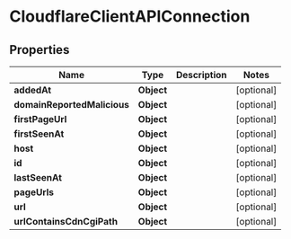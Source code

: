 # CloudflareClientAPIConnection

## Properties
Name | Type | Description | Notes
------------ | ------------- | ------------- | -------------
**addedAt** | **Object** |  |  [optional]
**domainReportedMalicious** | **Object** |  |  [optional]
**firstPageUrl** | **Object** |  |  [optional]
**firstSeenAt** | **Object** |  |  [optional]
**host** | **Object** |  |  [optional]
**id** | **Object** |  |  [optional]
**lastSeenAt** | **Object** |  |  [optional]
**pageUrls** | **Object** |  |  [optional]
**url** | **Object** |  |  [optional]
**urlContainsCdnCgiPath** | **Object** |  |  [optional]
